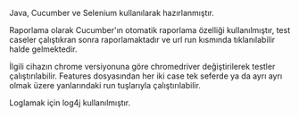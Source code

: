 Java, Cucumber ve Selenium kullanılarak hazırlanmıştır.

Raporlama olarak Cucumber'ın otomatik raporlama özelliği kullanılmıştır, test caseler çalıştıkran sonra raporlamaktadır ve url run kısmında tıklanılabilir halde gelmektedir.

İlgili cihazın chrome versiyonuna göre chromedriver değiştirilerek testler çalıştırılabilir.
Features dosyasından her iki case tek seferde ya da ayrı ayrı olmak üzere yanlarındaki run tuşlarıyla çalıştırılabilir.

Loglamak için log4j kullanılmıştır.